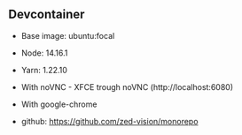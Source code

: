 ## Devcontainer

- Base image: ubuntu:focal
- Node: 14.16.1
- Yarn: 1.22.10
- With noVNC - XFCE trough noVNC (http://localhost:6080)
- With google-chrome

- github: https://github.com/zed-vision/monorepo
